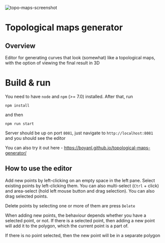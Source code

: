 ![topo-maps-screenshot](https://user-images.githubusercontent.com/28755026/181098983-6c48cb9a-ee37-4864-adaa-80e0e78e9ec7.png)
# Topological maps generator

## Overview
Editor for generating curves that look (somewhat) like a topological maps, with the option of viewing the final result in 3D

# Build & run
You need to have `node` and `npm` (>= 7.0) installed.
After that, run

```npm install```

and then

```npm run start```

Server should be up on port `8081`, just navigate to `http://localhost:8081` and you should see the editor

You can also try it out here - https://boyanl.github.io/topological-maps-generator/

## How to use the editor
Add new points by left-clicking on an empty space in the left pane. Select existing points by left-clicking them. You can also multi-select (`Ctrl` + click) and area-select (hold left mouse button and drag selection). You can also drag selected points.

Delete points by selecting one or more of them are press `Delete`

When adding new points, the behaviour depends whether you have a selected point, or not. If there is a selected point, then adding a new point will add it to the polygon, which the current point is a part of.

If there is no point selected, then the new point will be in a separate polygon
